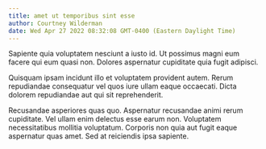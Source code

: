 ```yaml
---
title: amet ut temporibus sint esse
author: Courtney Wilderman
date: Wed Apr 27 2022 08:32:08 GMT-0400 (Eastern Daylight Time)
---
```

Sapiente quia voluptatem nesciunt a iusto id. Ut possimus magni eum facere qui eum quasi non. Dolores aspernatur cupiditate quia fugit adipisci.

 Quisquam ipsam incidunt illo et voluptatem provident autem. Rerum repudiandae consequatur vel quos iure ullam eaque occaecati. Dicta dolorem repudiandae aut qui sit reprehenderit.

 Recusandae asperiores quas quo. Aspernatur recusandae animi rerum cupiditate. Vel ullam enim delectus esse earum non. Voluptatem necessitatibus mollitia voluptatum. Corporis non quia aut fugit eaque aspernatur quas amet. Sed at reiciendis ipsa sapiente.